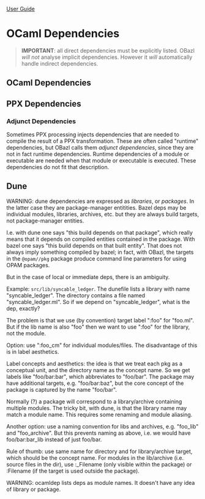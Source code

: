 [User Guide](index.md)

# OCaml Dependencies

>    **IMPORTANT**: all direct dependencies must be explicitly listed.
>    OBazl _will not_ analyse implicit dependencies.  However it _will_
>    automatically handle indirect dependencies.

## <a name="ocaml_deps">OCaml Dependencies</a>


## <a name="ppx_deps">PPX Dependencies</a>


### <a name="adjunct_deps">Adjunct Dependencies</a>

Sometimes PPX processing injects dependencies that are needed to
compile the result of a PPX transformation. These are often called
"runtime" dependencies, but OBazl calls them _adjunct dependencies_,
since they are not in fact runtime dependencies. Runtime dependencies
of a module or executable are needed when that module or executable is
executed. These dependencies do not fit that description.


## Dune

WARNING: dune dependencies are expressed as *libraries*, or
*packages*.  In the latter case they are package-manager entitities.
Bazel deps may be individual modules, libraries, archives, etc. but
they are always build targets, not package-manager entities.

I.e. with dune one says "this build depends on that package", which
really means that it depends on compiled entities contained in the
package.  With bazel one says "this build depends on that built
entity".  That does not always imply something compiled by bazel; in
fact, with OBazl, the targets in the `@opam//pkg` package produce
command line parameters for using OPAM packages.

But in the case of local or immediate deps, there is an ambiguity.

Example: `src/lib/syncable_ledger`.  The dunefile lists a library with
name "syncable_ledger". The directory contains a file named
"syncable_ledger.ml".  So if we depend on "syncable_ledger", what is
the dep, exactly?

The problem is that we use (by convention) target label ":foo" for
"foo.ml".  But if the lib name is also "foo" then we want to use
":foo" for the library, not the module.

Option: use ":foo_cm" for individual modules/files.  The disadvantage
of this is in label aesthetics.

Label concepts and aesthetics: the idea is that we treat each pkg as a
conceptual unit, and the directory name as the concept name. So we get
labels like "foo/bar:bar", which abbreviates to "foo/bar".  The
package may have additional targets, e.g. "foo/bar:baz", but the core
concept of the package is captured by the name "foo/bar".

Normally (?) a package will correspond to a library/archive containing
multiple modules.  The tricky bit, with dune, is that the library name
may match a module name.  This requires some renaming and module
aliasing.

Another option: use a naming convention for libs and archives,
e.g. "foo_lib" and "foo_archive".  But this prevents naming as above,
i.e. we would have foo/bar:bar_lib instead of just foo/bar.

Rule of thumb: use same name for directory and for library/archive
target, which should be the concept name. For modules in the
lib/archive (i.e. source files in the dir), use :_Filename (only
visible within the package) or :Filename (if the target is used
outside the package).

WARNING: ocamldep lists deps as module names. It doesn't have any idea
of library or package.

